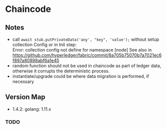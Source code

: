 # Chaincode


## Notes
- call `await stub.putPrivateData('any', "key", 'value');` without setup collection Config or in Init step:  
Error: collection config not define for namespace [node]
See also in https://github.com/hyperledger/fabric/commit/8a705b75070b7a7021ec6f897a80898abf6a1e45
- random function should not be used in chaincode as part of ledger data, otherwise it corrupts the deterministic process.
- instantiate/upgrade could be where data migration is performed, if necessary

## Version Map
- 1.4.2: golang: 1.11.x


### TODO

